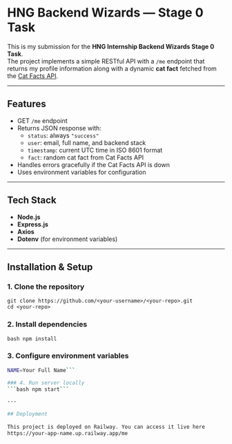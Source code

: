 # HNG Backend Wizards — Stage 0 Task

This is my submission for the **HNG Internship Backend Wizards Stage 0 Task**.  
The project implements a simple RESTful API with a `/me` endpoint that returns my profile information along with a dynamic **cat fact** fetched from the [Cat Facts API](https://catfact.ninja/fact).

---

## Features
- GET `/me` endpoint
- Returns JSON response with:
  - `status`: always `"success"`
  - `user`: email, full name, and backend stack
  - `timestamp`: current UTC time in ISO 8601 format
  - `fact`: random cat fact from Cat Facts API
- Handles errors gracefully if the Cat Facts API is down
- Uses environment variables for configuration

---

## Tech Stack
- **Node.js**
- **Express.js**
- **Axios**
- **Dotenv** (for environment variables)

---

##  Installation & Setup

### 1. Clone the repository
```
git clone https://github.com/<your-username>/<your-repo>.git
cd <your-repo>
```

### 2. Install dependencies 
```bash npm install```

### 3. Configure environment variables
```bash EMAIL=your-email@example.com
NAME=Your Full Name```

### 4. Run server locally
```bash npm start```

---

## Deployment
 
This project is deployed on Railway. You can access it live here
https://your-app-name.up.railway.app/me

